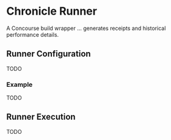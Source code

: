 # Chronicle Runner

A Concourse build wrapper ... generates receipts and historical performance details.

## Runner Configuration

TODO

### Example

TODO

## Runner Execution

TODO
